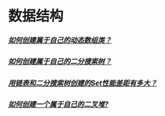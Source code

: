# 数据结构

##### [如何创建属于自己的动态数组类？](/data-structure/array)

<!-- ##### [如何用动态数组来实现一个高效的栈?](/data-structure/array-stack) -->

<!-- ##### [如何用动态数组来实现一个高效的队列？](/data-structure/array-queue) -->

<!-- ##### [如何创建属于自己的链表类？](/data-structure/linkedlist) -->

<!-- ##### [如何创建一种底层是链表的栈？](/data-structure/linkedlist-stack) -->

<!-- ##### [如何创建底层是链表的队列？](/data-structure/linkedlist-queue) -->

##### [如何创建属于自己的二分搜索树？](/data-structure/bst)

##### [用链表和二分搜索树创建的Set性能差距有多大？](/data-structure/linkedlistset-treeset-difference)

##### [如何创建一个属于自己的二叉堆?](/data-structure/heap)

